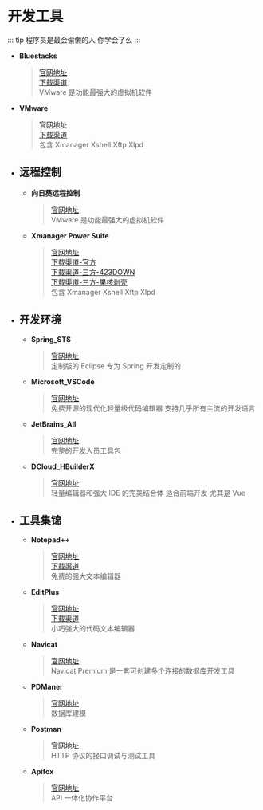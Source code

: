 # 开发工具

::: tip
程序员是最会偷懒的人 你学会了么
:::

- **Bluestacks**

  > [官网地址](https://www.bluestacks.com)  
  > [下载渠道](https://www.bluestacks.com/bluestacks-5.html)  
  > VMware 是功能最强大的虚拟机软件

- **VMware**

  > [官网地址](https://customerconnect.vmware.com/cn/downloads/info/slug/desktop_end_user_computing/vmware_workstation_pro/16_0)  
  > [下载渠道](https://www.423down.com/5928.html)  
  > 包含 Xmanager Xshell Xftp Xlpd

- ## 远程控制

  - **向日葵远程控制**

    > [官网地址](https://sunlogin.oray.com/)  
    > VMware 是功能最强大的虚拟机软件

  - **Xmanager Power Suite**
    > [官网地址](https://www.xshell.com/zh/)  
    > [下载渠道-官方](https://www.xshell.com/zh/xmanager-power-suite-download/)  
    > [下载渠道-三方-423DOWN](https://www.423down.com/10045.html)  
    > [下载渠道-三方-果核剥壳](https://www.ghxi.com/xmanagerpowersuite.html)  
    > 包含 Xmanager Xshell Xftp Xlpd

- ## 开发环境

  - **Spring_STS**

    > [官网地址](https://spring.io/tools)  
    > 定制版的 Eclipse 专为 Spring 开发定制的

  - **Microsoft_VSCode**

    > [官网地址](https://code.visualstudio.com)  
    > 免费开源的现代化轻量级代码编辑器 支持几乎所有主流的开发语言

  - **JetBrains_All**

    > [官网地址](https://www.jetbrains.com)  
    > 完整的开发人员工具包

  - **DCloud_HBuilderX**
    > [官网地址](https://www.dcloud.io)  
    > 轻量编辑器和强大 IDE 的完美结合体 适合前端开发 尤其是 Vue

- ## 工具集锦

  - **Notepad++**

    > [官网地址](https://notepad-plus-plus.org)  
    > [下载渠道](https://www.423down.com/8867.html)  
    > 免费的强大文本编辑器

  - **EditPlus**

    > [官网地址](https://www.editplus.com)  
    > [下载渠道](https://www.423down.com/1689.html)  
    > 小巧强大的代码文本编辑器

  - **Navicat**

    > [官网地址](https://www.navicat.com.cn/download/navicat-premium)  
    > Navicat Premium 是一套可创建多个连接的数据库开发工具

  - **PDManer**

    > [官网地址](https://gitee.com/robergroup/pdmaner)  
    > 数据库建模

  - **Postman**

    > [官网地址](https://www.postman.com/)  
    > HTTP 协议的接口调试与测试工具

  - **Apifox**
    > [官网地址](https://www.apifox.cn/)  
    > API 一体化协作平台
